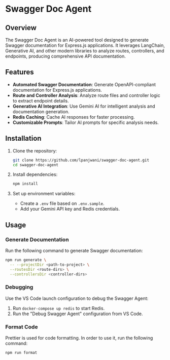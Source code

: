 # Swagger Doc Agent

## Overview

The Swagger Doc Agent is an AI-powered tool designed to generate Swagger documentation for Express.js applications. It leverages LangChain, Generative AI, and other modern libraries to analyze routes, controllers, and endpoints, producing comprehensive API documentation.

## Features

- **Automated Swagger Documentation**: Generate OpenAPI-compliant documentation for Express.js applications.
- **Route and Controller Analysis**: Analyze route files and controller logic to extract endpoint details.
- **Generative AI Integration**: Use Gemini AI for intelligent analysis and documentation generation.
- **Redis Caching**: Cache AI responses for faster processing.
- **Customizable Prompts**: Tailor AI prompts for specific analysis needs.

## Installation

1. Clone the repository:

   ```bash
   git clone https://github.com/lpanjwani/swagger-doc-agent.git
   cd swagger-doc-agent
   ```

2. Install dependencies:

   ```bash
   npm install
   ```

3. Set up environment variables:
   - Create a `.env` file based on `.env.sample`.
   - Add your Gemini API key and Redis credentials.

## Usage

### Generate Documentation

Run the following command to generate Swagger documentation:

```bash
npm run generate \
  -- --projectDir <path-to-project> \
  --routesDir <route-dirs> \
  --controllersDir <controller-dirs>
```

### Debugging

Use the VS Code launch configuration to debug the Swagger Agent:

1. Run `docker-compose up redis` to start Redis.
2. Run the "Debug Swagger Agent" configuration from VS Code.

### Format Code

Prettier is used for code formatting. In order to use it, run the following command:

```bash
npm run format
```

